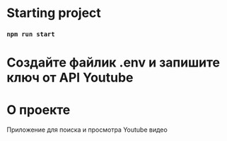 # Starting project
### `npm run start`

# Создайте файлик .env и запишите ключ от API Youtube

# О проекте
Приложение для поиска и просмотра Youtube видео